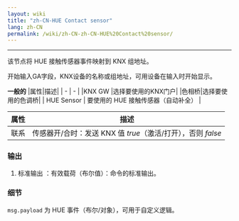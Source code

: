 ```yaml
---
layout: wiki
title: "zh-CN-HUE Contact sensor"
lang: zh-CN
permalink: /wiki/zh-CN-zh-CN-HUE%20Contact%20sensor/
---
```

---

<p>该节点将 HUE 接触传感器事件映射到 KNX 组地址。</p>

开始输入GA字段，KNX设备的名称或组地址，可用设备在输入时开始显示。

**一般的**
|属性|描述|
| - | - |
|KNX GW |选择要使用的KNX门户|
|色相桥|选择要使用的色调桥|
| HUE Sensor | 要使用的 HUE 接触传感器（自动补全） |

|属性|描述|
|-------- |------------------------------------------------------------------------------------------------------------------------------------------------------------------------------------- |
| 联系 | 传感器开/合时：发送 KNX 值 _true_（激活/打开），否则 _false_ |

### 输出

1. 标准输出
：有效载荷（布尔值）：命令的标准输出。

### 细节

`msg.payload` 为 HUE 事件（布尔/对象），可用于自定义逻辑。
